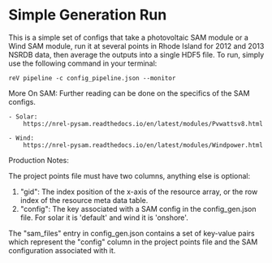 Simple Generation Run
===========================

This is a simple set of configs that take a photovoltaic SAM module or a Wind SAM module, run it at several points in Rhode Island for 2012 and 2013 NSRDB data, then average the outputs into a single HDF5 file. To run, simply use the following command in your terminal:

```
reV pipeline -c config_pipeline.json --monitor
```
More On SAM:
Further reading can be done on the specifics of the SAM configs.

    - Solar:
        https://nrel-pysam.readthedocs.io/en/latest/modules/Pvwattsv8.html
        
    - Wind:
        https://nrel-pysam.readthedocs.io/en/latest/modules/Windpower.html


Production Notes:

The project points file must have two columns, anything else is optional:
  1) "gid": The index position of the x-axis of the resource array, or the row index of the resource meta data table.
  2) "config": The key associated with a SAM config in the config_gen.json file. For solar it is 'default' and wind it is 'onshore'.

The "sam_files" entry in config_gen.json contains a set of key-value pairs which represent the "config" column in the project points file and the SAM configuration associated with it.
